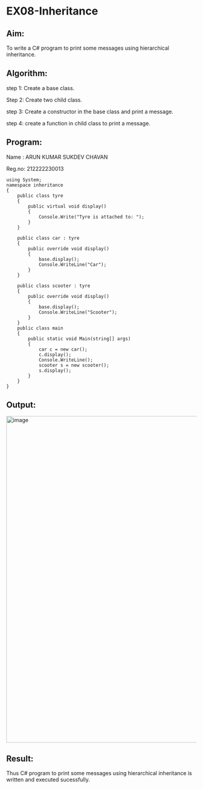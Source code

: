 # EX08-Inheritance

## Aim:

To write a C# program to print some messages using hierarchical inheritance.

## Algorithm:

step 1: Create a base class.

Step 2: Create two child class.

step 3: Create a constructor in the base class and print a message.

step 4: create a function in child class to print a message.

## Program:

Name : ARUN KUMAR SUKDEV CHAVAN

Reg.no: 212222230013
```
using System;
namespace inheritance
{
    public class tyre
    {
        public virtual void display()
        {
            Console.Write("Tyre is attached to: ");
        }
    }

    public class car : tyre
    {
        public override void display()
        {
            base.display();
            Console.WriteLine("Car");
        }
    }

    public class scooter : tyre
    {
        public override void display()
        {
            base.display();
            Console.WriteLine("Scooter");
        }
    }
    public class main
    {
        public static void Main(string[] args)
        {
            car c = new car();
            c.display();
            Console.WriteLine();
            scooter s = new scooter();
            s.display();
        }
    }
}
```


## Output:
<img width="863" alt="image" src="https://github.com/kaviya2839/Inheritance/assets/120553351/3fd99ced-704f-4fec-99de-9fb503abcbb3">

## Result:
Thus C# program to print some messages using hierarchical inheritance is written and executed sucessfully.
